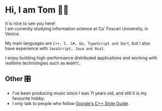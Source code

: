 # Hi, I am Tom 🖐🏼

It is nice to see you here!<br>
I am currently studying information science at Ca' Foscari University, in Venice.

My main languages are `C++, C, C#, Go, TypeScript and Dart`, but I also have experience with `JavaScript, Java and Rust`.

I enjoy building high-performance distributed applications and working with realtime technologies such as `WebRTC`.

## Other 🎛

* I've been producing music since I was 11 years old, and still it is my favourite hobby.
* I only talk to people who follow [Google's C++ Style Guide](https://google.github.io/styleguide/cppguide.html). 
